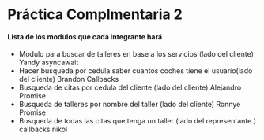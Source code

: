 # Práctica Complmentaria 2
#### Lista de los modulos que cada integrante hará
- Modulo para buscar de talleres en base a los servicios (lado del cliente) Yandy asyncawait
- Hacer busqueda por cedula saber cuantos coches tiene el usuario(lado del cliente)  Brandon Callbacks
- Busqueda de citas por cedula del cliente (lado del cliente) Alejandro Promise
- Busqueda de talleres por nombre del taller (lado del cliente) Ronnye Promise
- Busqueda de todas las citas que tenga un taller (lado del representante ) callbacks nikol
